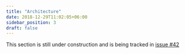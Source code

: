 ```yaml
---
title: "Architecture"
date: 2018-12-29T11:02:05+06:00
sidebar_position: 3
draft: false
---
```


This section is still under construction and is being tracked in [issue #42](https://github.com/wasmCloud/wasmcloud-dev-site/issues/42)
